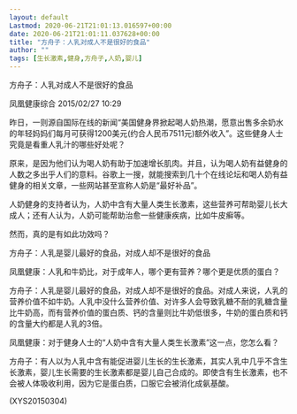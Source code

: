 ```yaml
---
layout: default
Lastmod: 2020-06-21T21:01:13.016597+00:00
date: 2020-06-21T21:01:11.037628+00:00
title: "方舟子：人乳对成人不是很好的食品"
author: ""
tags: [生长激素,健身,方舟子,人奶,婴儿]
---
```


方舟子：人乳对成人不是很好的食品

凤凰健康综合 2015/02/27 10:29

昨日，一则源自国际在线的新闻“美国健身界掀起喝人奶热潮，愿意出售多余奶水的年轻妈妈们每月可获得1200美元(约合人民币7511元)额外收入”。这些健身人士究竟是看重人乳汁的哪些好处呢？

原来，是因为他们认为喝人奶有助于加速增长肌肉。并且，认为喝人奶有益健身的人数之多出乎人们的意料。谷歌上一搜，就能搜索到几十个在线论坛和喝人奶有益健身的相关文章，一些网站甚至宣称人奶是“最好补品”。

人奶健身的支持者认为，人奶中含有大量人类生长激素，这些营养可帮助婴儿长大成人；还有人认为，人奶可能帮助治愈一些健康疾病，比如牛皮癣等。

然而，真的是有如此功效吗？

方舟子：人乳是婴儿最好的食品，对成人却不是很好的食品

凤凰健康：人乳和牛奶比，对于成年人，哪个更有营养？哪个更是优质的蛋白？

方舟子：人乳是婴儿最好的食品，对成人却不是很好的食品。对成人来说，人乳的营养价值不如牛奶。人乳中没什么营养价值、对许多人会导致乳糖不耐的乳糖含量比牛奶高，而有营养价值的蛋白质、钙的含量则比牛奶低很多，牛奶的蛋白质和钙的含量大约都是人乳的3倍。

凤凰健康：对于健身人士的“人奶中含有大量人类生长激素”这一点，您怎么看？

方舟子：有人以为人乳中含有能促进婴儿生长的生长激素，其实人乳中几乎不含生长激素，婴儿生长需要的生长激素都是婴儿自己合成的。即使含有生长激素，也不会被人体吸收利用，因为它是蛋白质，口服它会被消化成氨基酸。

(XYS20150304)

